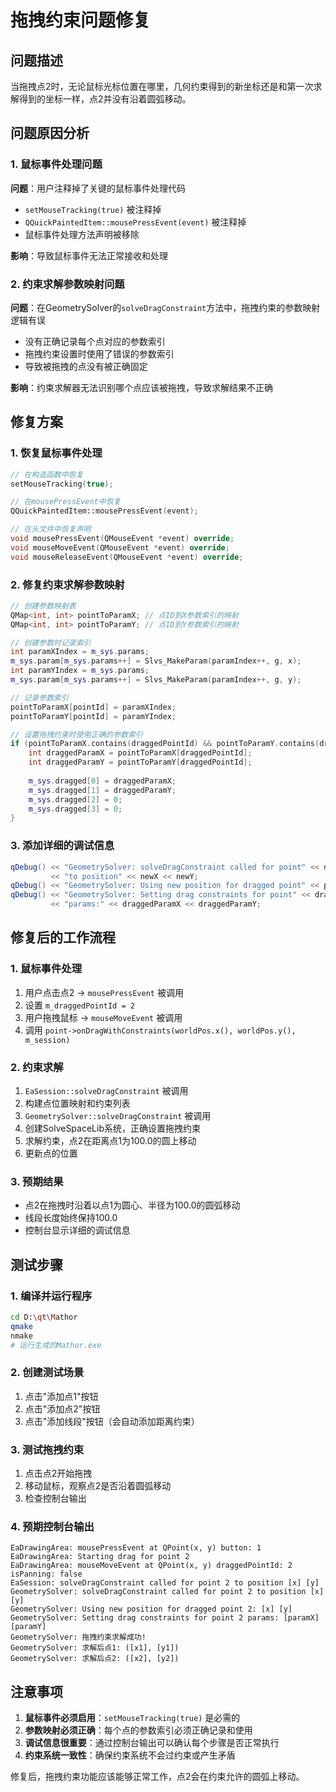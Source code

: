 # 拖拽约束问题修复

## 问题描述
当拖拽点2时，无论鼠标光标位置在哪里，几何约束得到的新坐标还是和第一次求解得到的坐标一样，点2并没有沿着圆弧移动。

## 问题原因分析

### 1. 鼠标事件处理问题
**问题**：用户注释掉了关键的鼠标事件处理代码
- `setMouseTracking(true)` 被注释掉
- `QQuickPaintedItem::mousePressEvent(event)` 被注释掉
- 鼠标事件处理方法声明被移除

**影响**：导致鼠标事件无法正常接收和处理

### 2. 约束求解参数映射问题
**问题**：在GeometrySolver的`solveDragConstraint`方法中，拖拽约束的参数映射逻辑有误
- 没有正确记录每个点对应的参数索引
- 拖拽约束设置时使用了错误的参数索引
- 导致被拖拽的点没有被正确固定

**影响**：约束求解器无法识别哪个点应该被拖拽，导致求解结果不正确

## 修复方案

### 1. 恢复鼠标事件处理
```cpp
// 在构造函数中恢复
setMouseTracking(true);

// 在mousePressEvent中恢复
QQuickPaintedItem::mousePressEvent(event);

// 在头文件中恢复声明
void mousePressEvent(QMouseEvent *event) override;
void mouseMoveEvent(QMouseEvent *event) override;
void mouseReleaseEvent(QMouseEvent *event) override;
```

### 2. 修复约束求解参数映射
```cpp
// 创建参数映射表
QMap<int, int> pointToParamX; // 点ID到X参数索引的映射
QMap<int, int> pointToParamY; // 点ID到Y参数索引的映射

// 创建参数时记录索引
int paramXIndex = m_sys.params;
m_sys.param[m_sys.params++] = Slvs_MakeParam(paramIndex++, g, x);
int paramYIndex = m_sys.params;
m_sys.param[m_sys.params++] = Slvs_MakeParam(paramIndex++, g, y);

// 记录参数索引
pointToParamX[pointId] = paramXIndex;
pointToParamY[pointId] = paramYIndex;

// 设置拖拽约束时使用正确的参数索引
if (pointToParamX.contains(draggedPointId) && pointToParamY.contains(draggedPointId)) {
    int draggedParamX = pointToParamX[draggedPointId];
    int draggedParamY = pointToParamY[draggedPointId];
    
    m_sys.dragged[0] = draggedParamX;
    m_sys.dragged[1] = draggedParamY;
    m_sys.dragged[2] = 0;
    m_sys.dragged[3] = 0;
}
```

### 3. 添加详细的调试信息
```cpp
qDebug() << "GeometrySolver: solveDragConstraint called for point" << draggedPointId 
         << "to position" << newX << newY;
qDebug() << "GeometrySolver: Using new position for dragged point" << pointId << ":" << x << y;
qDebug() << "GeometrySolver: Setting drag constraints for point" << draggedPointId 
         << "params:" << draggedParamX << draggedParamY;
```

## 修复后的工作流程

### 1. 鼠标事件处理
1. 用户点击点2 → `mousePressEvent` 被调用
2. 设置 `m_draggedPointId = 2`
3. 用户拖拽鼠标 → `mouseMoveEvent` 被调用
4. 调用 `point->onDragWithConstraints(worldPos.x(), worldPos.y(), m_session)`

### 2. 约束求解
1. `EaSession::solveDragConstraint` 被调用
2. 构建点位置映射和约束列表
3. `GeometrySolver::solveDragConstraint` 被调用
4. 创建SolveSpaceLib系统，正确设置拖拽约束
5. 求解约束，点2在距离点1为100.0的圆上移动
6. 更新点的位置

### 3. 预期结果
- 点2在拖拽时沿着以点1为圆心、半径为100.0的圆弧移动
- 线段长度始终保持100.0
- 控制台显示详细的调试信息

## 测试步骤

### 1. 编译并运行程序
```bash
cd D:\qt\Mathor
qmake
nmake
# 运行生成的Mathor.exe
```

### 2. 创建测试场景
1. 点击"添加点1"按钮
2. 点击"添加点2"按钮
3. 点击"添加线段"按钮（会自动添加距离约束）

### 3. 测试拖拽约束
1. 点击点2开始拖拽
2. 移动鼠标，观察点2是否沿着圆弧移动
3. 检查控制台输出

### 4. 预期控制台输出
```
EaDrawingArea: mousePressEvent at QPoint(x, y) button: 1
EaDrawingArea: Starting drag for point 2
EaDrawingArea: mouseMoveEvent at QPoint(x, y) draggedPointId: 2 isPanning: false
EaSession: solveDragConstraint called for point 2 to position [x] [y]
GeometrySolver: solveDragConstraint called for point 2 to position [x] [y]
GeometrySolver: Using new position for dragged point 2: [x] [y]
GeometrySolver: Setting drag constraints for point 2 params: [paramX] [paramY]
GeometrySolver: 拖拽约束求解成功!
GeometrySolver: 求解后点1: ([x1], [y1])
GeometrySolver: 求解后点2: ([x2], [y2])
```

## 注意事项

1. **鼠标事件必须启用**：`setMouseTracking(true)` 是必需的
2. **参数映射必须正确**：每个点的参数索引必须正确记录和使用
3. **调试信息很重要**：通过控制台输出可以确认每个步骤是否正常执行
4. **约束系统一致性**：确保约束系统不会过约束或产生矛盾

修复后，拖拽约束功能应该能够正常工作，点2会在约束允许的圆弧上移动。
